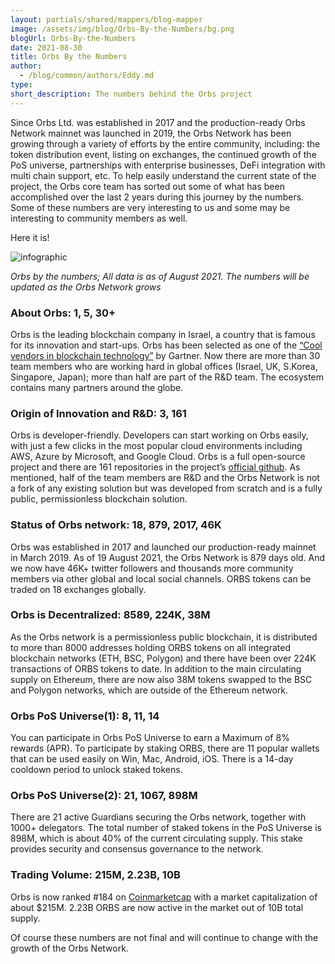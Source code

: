 ```yaml
---
layout: partials/shared/mappers/blog-mapper
image: /assets/img/blog/Orbs-By-the-Numbers/bg.png
blogUrl: Orbs-By-the-Numbers
date: 2021-08-30
title: Orbs By the Numbers 
author:
  - /blog/common/authors/Eddy.md
type:
short_description: The numbers behind the Orbs project
---
```


Since Orbs Ltd. was established in 2017 and the production-ready Orbs Network mainnet was launched in 2019, the Orbs Network has been growing through a variety of efforts by the entire community, including: the token distribution event, listing on exchanges, the continued growth of the PoS universe, partnerships with enterprise businesses, DeFi integration with multi chain support, etc. To help easily understand the current state of the project, the Orbs core team  has  sorted out some of what has been accomplished  over the last 2 years during this journey by the numbers. Some of these numbers are very interesting to us and some may be interesting to community members as well.

Here it is!

![infographic](/assets/img/blog/Orbs-By-the-Numbers/img1.jpg)

_Orbs by the numbers; All data is as of August 2021. The numbers will be updated as the Orbs Network grows_

### About Orbs: 1, 5, 30+

Orbs is the leading blockchain company in Israel, a country that is famous for its innovation and start-ups. Orbs has been selected as one of the [“Cool vendors in blockchain technology”](https://www.gartner.com/en/documents/3889066) by Gartner. Now there are more than 30 team members who are working hard in global offices (Israel, UK, S.Korea, Singapore, Japan); more than half are part of the R&D team. The ecosystem contains many partners around the globe.

### Origin of Innovation and R&D: 3, 161

Orbs is developer-friendly. Developers can start working on Orbs easily, with just a few clicks in the most popular cloud environments including AWS, Azure by Microsoft, and Google Cloud. Orbs is a full open-source project and there are 161 repositories in the project’s [official github](https://github.com/orbs-network). As mentioned, half of the team members are R&D and the Orbs Network is not a fork of any existing solution but was developed from scratch and is a fully public, permissionless blockchain solution.

### Status of Orbs network: 18, 879, 2017, 46K

Orbs was established in 2017 and launched our production-ready mainnet in March 2019. As of 19 August 2021, the Orbs Network is 879 days old. And we now have 46K+ twitter followers and thousands more community members via other global and local social channels. ORBS tokens can be traded on 18 exchanges globally.

### Orbs is Decentralized: 8589, 224K, 38M

As the Orbs network is a permissionless public blockchain, it is distributed to more than 8000 addresses holding ORBS tokens on all integrated blockchain networks (ETH, BSC, Polygon) and there have been over 224K transactions of ORBS tokens to date. In addition to the main circulating supply on Ethereum,  there are now also 38M tokens swapped to the BSC and Polygon networks, which are outside of the Ethereum network.

### Orbs PoS Universe(1): 8, 11, 14

You can participate in Orbs PoS Universe to earn a Maximum of 8% rewards (APR). To participate by staking ORBS, there are 11 popular wallets that can be used easily on Win, Mac, Android, iOS. There is a 14-day cooldown period to unlock staked tokens.

### Orbs PoS Universe(2): 21, 1067, 898M

There are 21 active Guardians securing the Orbs network, together with 1000+ delegators. The total number of staked tokens in the PoS Universe is 898M, which is about 40% of the current circulating supply. This stake provides security and consensus governance to the network.

### Trading Volume: 215M, 2.23B, 10B

Orbs is now ranked #184 on [Coinmarketcap](https://coinmarketcap.com/currencies/orbs/) with a market capitalization of about $215M. 2.23B ORBS are now active in the market out of 10B total supply.


Of course these numbers are not final and will continue to change with the growth of the Orbs Network.


